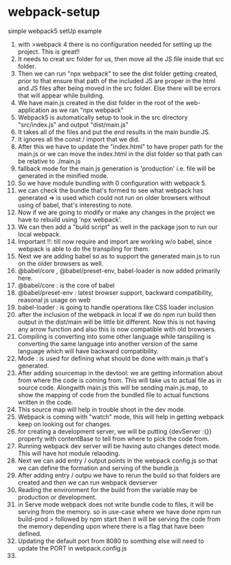 # webpack-setup
simple webpack5 setUp example 

1. with >webpack 4 there is no configuration needed for setting up the project. This is great!!
2. It needs to creat src folder for us, then move all the JS file inside that src folder.
3. Then we can run "npx webpack" to see the dist folder getting created, prior to that ensure that path of the included JS are proper in the html and JS files after being moved in the src folder. Else there will be errors that will appear while building.
4. We have main.js created in the dist folder in the root of the web-application as we ran "npx webpack"
5. Webpack5 is automatically setup to look in the src directory "src/index.js" and output "dist/main.js"
6. It takes all of the files and put the end results in the main bundle JS.
7. It ignores all the const / import that we did.
8. After this we have to update the "index.html" to have proper path for the main.js or we can move the index.html in the dist folder so that path can be relative to ./main.js
9. fallback mode for the main.js generation is 'production' i.e. file will be generated in the minified mode.
10. So we have module bundling with 0 configuration with webpack 5.
11. we can check the bundle that's formed to see what webpack has generated => is used which could not run on older browsers without using of babel, that's interesting to note.
12. Now if we are going to modify or make any changes in the project we have to rebuild using 'npx webpack'.
13. We can then add a "build script" as well in the package json to run our local webpack.
14. Important !!: till now require and import are working w/o babel, since webpack is able to do the transpiling for them.
15. Next we are adding babel so as to support the generated main.js to run on the older browsers as well.
16. @babel/core , @babel/preset-env, babel-loader is now added primarily here.
17. @babel/core : is the core of babel
18. @babel/preset-env : latest browser support, backward compatibility, reasonal js usage on web
19. babel-loader : is going to handle operations like CSS loader inclusion 
20. after the inclusion of the webpack in local if we do npm run build then output in the dist/main will be little bit different. Now this is not having any arrow function and also this is now compatible with old browsers.
21. Compiling is converting into some other language while tanspiling is converting the same language into another version of the same language which will have backward compatibility.
22. Mode : is used for defining what should be done with main.js that's generated.
23. After adding sourcemap in the devtool: we are getting information about from where the code is coming from. This will take us to actual file as in source code. Alongwith main.js this will be sending main.js.map, to show the mapping of code from the bundled file to actual functions written in the code.
24. This source map will help in trouble shoot in the dev mode.
25. Webpack is coming with "watch" mode, this will help in getting webpack keep on looking out for changes.
26. for creating a development server, we will be putting {devServer :{}} property with contentBase to tell from where to pick the code from.
27. Running webpack dev server will be having auto changes detect mode. This will have hot module relaoding.
28. Next we can add entry / output points in the webpack config.js so that we can define the formation and serving of the bundle.js
29. After adding entry / outpu we have to rerun the build so that folders are created and then we can run webpack devserver
30. Reading the environment for the build from the variable may be production or development.
31. in Serve mode webpack does not write bundle code to files, it will be serving from the memory. so in use-case where we have done npm run build-prod > followed by npm start then it will be serving the code from the memory depending upon where there is a flag that have been defined.
32. Updating the default port from 8080 to somthing else will need to update the PORT in webpack.config.js
33. 
    
